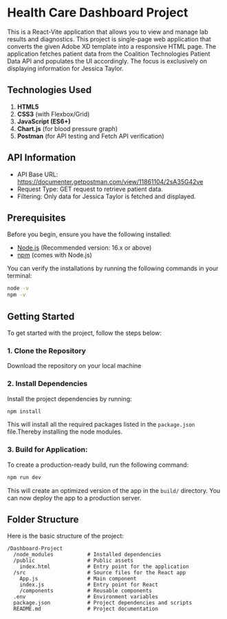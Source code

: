 # Health Care Dashboard Project

This is a React-Vite application that allows you to view and manage lab results and diagnostics.
This project is single-page web application that converts the given Adobe XD template into a responsive HTML page.
The application fetches patient data from the Coalition Technologies Patient Data API and populates the UI accordingly.
The focus is exclusively on displaying information for Jessica Taylor.

## Technologies Used

1. **HTML5**
2. **CSS3** (with Flexbox/Grid)
3. **JavaScript (ES6+)**
4. **Chart.js** (for blood pressure graph)
5. **Postman** (for API testing and Fetch API verification)

## API Information
- API Base URL: https://documenter.getpostman.com/view/11861104/2sA35G42ve
- Request Type: GET request to retrieve patient data.
- Filtering: Only data for Jessica Taylor is fetched and displayed.

## Prerequisites

Before you begin, ensure you have the following installed:

- [Node.js](https://nodejs.org/en/) (Recommended version: 16.x or above)
- [npm](https://www.npmjs.com/) (comes with Node.js)

You can verify the installations by running the following commands in your terminal:

```bash
node -v
npm -v
```

## Getting Started

To get started with the project, follow the steps below:

### 1. Clone the Repository

Download the repository on your local machine

### 2. Install Dependencies

Install the project dependencies by running:

```bash
npm install
```

This will install all the required packages listed in the `package.json` file.Thereby installing the node modules.


### 3. Build for Application:

To create a production-ready build, run the following command:

```bash
npm run dev
```

This will create an optimized version of the app in the `build/` directory. You can now deploy the app to a production server.

## Folder Structure

Here is the basic structure of the project:

```
/Dashboard-Project
  /node_modules           # Installed dependencies
  /public                 # Public assets
    index.html            # Entry point for the application
  /src                    # Source files for the React app
    App.js                # Main component
    index.js              # Entry point for React
    /components           # Reusable components
  .env                    # Environment variables
  package.json            # Project dependencies and scripts
  README.md               # Project documentation
```
